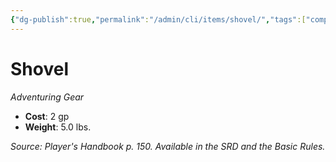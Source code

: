 ```yaml
---
{"dg-publish":true,"permalink":"/admin/cli/items/shovel/","tags":["compendium/src/5e/phb","item/gear"],"updated":"2025-01-11T15:32:20.263+00:00"}
---
```


# Shovel
*Adventuring Gear*  

- **Cost**: 2 gp
- **Weight**: 5.0 lbs.

*Source: Player's Handbook p. 150. Available in the SRD and the Basic Rules.*